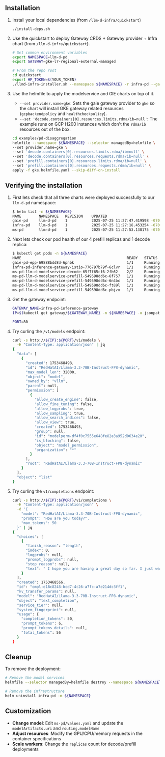 ## Installation

1. Install your local dependencies (from `/llm-d-infra/quickstart`)

    ```bash
    ./install-deps.sh
    ```

1. Use the quickstart to deploy Gateway CRDS + Gateway provider + Infra chart (from `/llm-d-infra/quickstart`). 


    ```bash
    # Set common environment variables
    export NAMESPACE=llm-d-pd
    export GATEWAY=gke-l7-regional-external-managed
    ```

    ```bash
    # From the repo root
    cd quickstart
    export HF_TOKEN=$(YOUR_TOKEN)
    ./llmd-infra-installer.sh --namespace ${NAMESPACE} -r infra-pd --gateway ${GATEWAY} --disable-metrics-collection
    ```

1. Use the helmfile to apply the modelservice and GIE charts on top of it. 
   
   * `--set provider.name=gke`: Sets the gaie gateway provider to `gke` so the chart will install GKE gateway related resources (`gcpbackendpolicy` and `healthcheckpolicy`).
   * `--set 'decode.containers[0].resources.limits.rdma/ib=null'`: The example runs on GCP H200 instances which don't the `rdma/ib` resources out of the box. 

    ```bash
    cd examples/pd-disaggregation
    helmfile --namespace ${NAMESPACE} --selector managedBy=helmfile \
    --set provider.name=gke \
    --set 'decode.containers[0].resources.limits.rdma/ib=null' \
    --set 'decode.containers[0].resources.requests.rdma/ib=null' \
    --set 'prefill.containers[0].resources.limits.rdma/ib=null' \
    --set 'prefill.containers[0].resources.requests.rdma/ib=null' \
    apply -f gke.helmfile.yaml --skip-diff-on-install
    ```

## Verifying the installation

1. First lets check that all three charts were deployed successfully to our `llm-d-pd` namespace:

    ```bash
    $ helm list -n ${NAMESPACE}
    NAME    	NAMESPACE	REVISION	UPDATED                             	STATUS  	CHART                   	APP VERSION
    gaie-pd 	llm-d-pd 	1       	2025-07-25 11:27:47.419598 -0700 PDT	deployed	inferencepool-v0.5.1    	v0.5.1
    infra-pd	llm-d-pd 	1       	2025-07-25 11:27:18.453254 -0700 PDT	deployed	llm-d-infra-v1.1.1      	v0.2.0
    ms-pd   	llm-d-pd 	1       	2025-07-25 11:27:53.138175 -0700 PDT	deployed	llm-d-modelservice-0.2.0	v0.2.0
    ```

1. Next lets check our pod health of our 4 prefill replicas and 1 decode replica:

    ```bash
    $ kubectl get pods -n ${NAMESPACE}
    NAME                                                READY   STATUS    RESTARTS   AGE
    gaie-pd-epp-69888bdd8d-6pnbk                        1/1     Running   0          54s
    infra-pd-inference-gateway-istio-776797b79f-6clvr   1/1     Running   0          2m9s
    ms-pd-llm-d-modelservice-decode-65f7f65cf6-2fh62    2/2     Running   0          50s
    ms-pd-llm-d-modelservice-prefill-549598dd6c-6f757   1/1     Running   0          49s
    ms-pd-llm-d-modelservice-prefill-549598dd6c-6n4bc   1/1     Running   0          49s
    ms-pd-llm-d-modelservice-prefill-549598dd6c-ft89l   1/1     Running   0          49s
    ms-pd-llm-d-modelservice-prefill-549598dd6c-pbjzx   1/1     Running   0          49s
    ```

1. Get the gateway endpoint:

    ```bash
    GATEWAY_NAME=infra-pd-inference-gateway
    IP=$(kubectl get gateway/${GATEWAY_NAME} -n ${NAMESPACE} -o jsonpath='{.status.addresses[0].value}')

    PORT=80
    ```

1. Try curling the `/v1/models` endpoint:

    ```bash
    curl -s http://${IP}:${PORT}/v1/models \
      -H "Content-Type: application/json" | jq
    {
      "data": [
        {
          "created": 1753468493,
          "id": "RedHatAI/Llama-3.3-70B-Instruct-FP8-dynamic",
          "max_model_len": 32000,
          "object": "model",
          "owned_by": "vllm",
          "parent": null,
          "permission": [
            {
              "allow_create_engine": false,
              "allow_fine_tuning": false,
              "allow_logprobs": true,
              "allow_sampling": true,
              "allow_search_indices": false,
              "allow_view": true,
              "created": 1753468493,
              "group": null,
              "id": "modelperm-df4f0c7555e648fe82a3a952d0634e20",
              "is_blocking": false,
              "object": "model_permission",
              "organization": "*"
            }
          ],
          "root": "RedHatAI/Llama-3.3-70B-Instruct-FP8-dynamic"
        }
      ],
      "object": "list"
    }
    ```

1. Try curling the `v1/completions` endpoint:
    
    ```bash
    curl -s http://${IP}:${PORT}/v1/completions \
      -H "Content-Type: application/json" \
      -d '{
        "model": "RedHatAI/Llama-3.3-70B-Instruct-FP8-dynamic",
        "prompt": "How are you today?",
        "max_tokens": 50
      }' | jq
    {
      "choices": [
        {
          "finish_reason": "length",
          "index": 0,
          "logprobs": null,
          "prompt_logprobs": null,
          "stop_reason": null,
          "text": " I hope you are having a great day so far. I just wanted to remind you that you are not alone. No matter what you are going through, you have people who care about you and want to help.\nIf you are struggling with difficult emotions"
        }
      ],
      "created": 1753468566,
      "id": "cmpl-e18c8248-bcd7-4c26-a7fc-a7e214dc3ff1",
      "kv_transfer_params": null,
      "model": "RedHatAI/Llama-3.3-70B-Instruct-FP8-dynamic",
      "object": "text_completion",
      "service_tier": null,
      "system_fingerprint": null,
      "usage": {
        "completion_tokens": 50,
        "prompt_tokens": 6,
        "prompt_tokens_details": null,
        "total_tokens": 56
      }
    }
    ```

## Cleanup

To remove the deployment:
```bash
# Remove the model services
helmfile --selector managedBy=helmfile destroy --namespace ${NAMESPACE}

# Remove the infrastructure
helm uninstall infra-pd -n ${NAMESPACE}
```

## Customization

- **Change model**: Edit `ms-pd/values.yaml` and update the `modelArtifacts.uri` and `routing.modelName`
- **Adjust resources**: Modify the GPU/CPU/memory requests in the container specifications
- **Scale workers**: Change the `replicas` count for decode/prefill deployments
